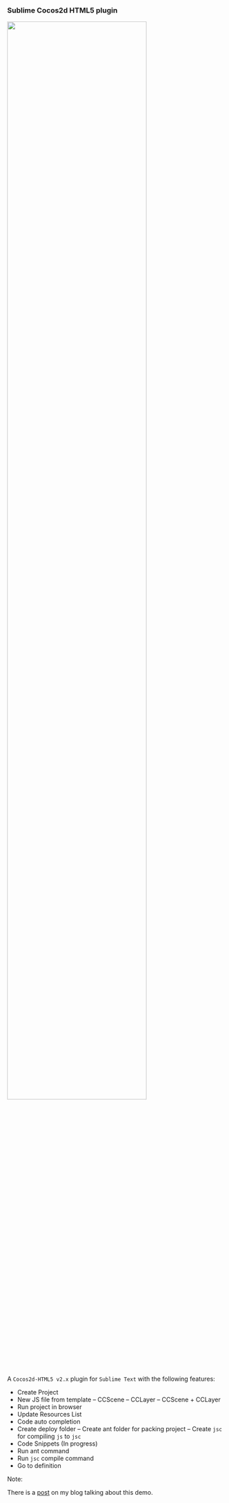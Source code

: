 ### Sublime Cocos2d HTML5 plugin

<img src="http://7xtx3t.com2.z0.glb.clouddn.com/supersuraccoon-gitbook-resume/cocos2d-html5_api_sublime_text.gif" width="80%"/>

A `Cocos2d-HTML5 v2.x` plugin for `Sublime Text` with the following features:

- Create Project
- New JS file from template
    – CCScene
    – CCLayer
    – CCScene + CCLayer
- Run project in browser
- Update Resources List
- Code auto completion
- Create deploy folder
– Create ant folder for packing project
– Create `jsc` for compiling `js` to `jsc`
- Code Snippets (In progress)
- Run ant command
- Run `jsc` compile command
- Go to definition


Note:

There is a [post](http://www.supersuraccoon-cocos2d.com/2014/04/11/cocos2dhtml5dev-a-cocos2d-html52-x-plugin-for-sublimetext/) on my blog talking about this demo.